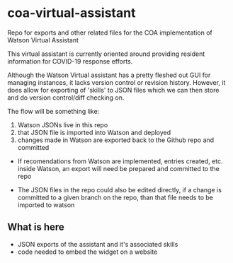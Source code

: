 # coa-virtual-assistant
Repo for exports and other related files for the COA implementation of Watson Virtual Assistant

This virtual assistant is currently oriented around providing resident information for COVID-19 response efforts.

Although the Watson Virtual assistant has a pretty fleshed out GUI for managing instances, it lacks version control or revision history. However, it does allow for exporting of 'skills' to JSON files which we can then store and do version control/diff checking on. 

The flow will be something like:

1. Watson JSONs live in this repo
1. that JSON file is imported into Watson and deployed
1. changes made in Watson are exported back to the Github repo and committed

* If recomendations from Watson are implemented, entries created, etc. inside Watson, an export will need be prepared and committed to the repo

* The JSON files in the repo could also be edited directly, if a change is committed to a given branch on the repo, than that file needs to be imported to watson

## What is here

* JSON exports of the assistant and it's associated skills
* code needed to embed the widget on a website
